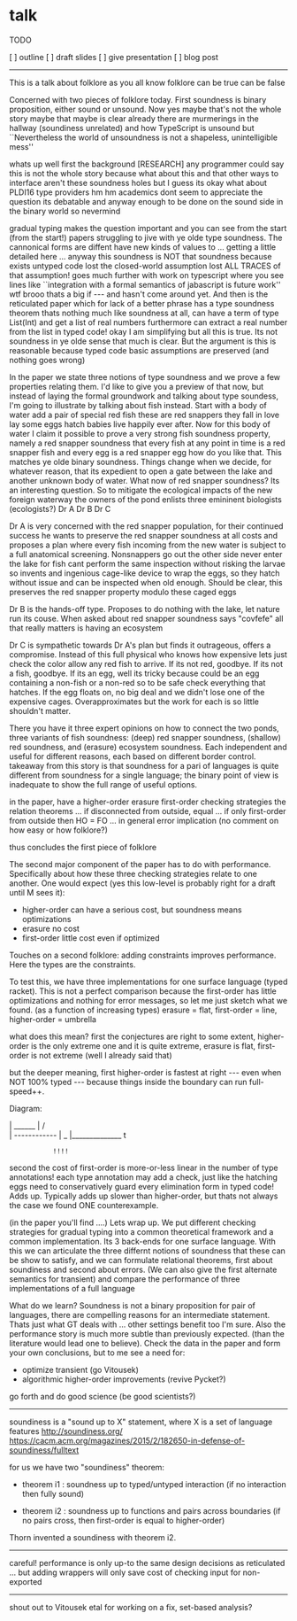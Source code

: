 talk
===

TODO

[ ] outline
[ ] draft slides
[ ] give presentation
[ ] blog post

- - -

This is a talk about folklore as you all know folklore can be true can be false

Concerned with two pieces of folklore today. First soundness is binary proposition,
either sound or unsound. Now yes maybe that's not the whole story maybe that maybe
is clear already there are murmerings in the hallway (soundiness unrelated) and how
TypeScript is unsound but ``Nevertheless the world of unsoundness is not a shapeless,
unintelligible mess''

whats up well first the background [RESEARCH]
any programmer could say this is not the whole story because what about this
and that other ways to interface aren't these soundness holes but I guess its
okay what about PLDI16 type providers hm hm
academics dont seem to appreciate the question its debatable and anyway enough
to be done on the sound side in the binary world so nevermind

gradual typing makes the question important and you can see from the start (from
the start!) papers struggling to jive with ye olde type soundness. The cannonical
forms are diffent have new kinds of values to ... getting a little detailed
here ... anyway this soundness is NOT that soundness because exists untyped
code lost the closed-world assumption lost ALL TRACES of that assumption!
goes much further with work on typescript where you see lines like ``integration
with a formal semantics of jabascript is future work'' wtf brooo thats a big
if --- and hasn't come around yet. And then is the reticulated paper which
for lack of a better phrase has a type soundness theorem thats nothing much
like soundness at all, can have a term of type List(Int) and get a list of
real numbers furthermore can extract a real number from the list in typed
code! okay I am simplifying but all this is true. Its not soundness in ye olde
sense that much is clear. But the argument is this is reasonable because typed
code basic assumptions are preserved (and nothing goes wrong)

In the paper we state three notions of type soundness and we prove a
few properties relating them. I'd like to give you a preview of that now,
but instead of laying the formal groundwork and talking about type soundess,
I'm going to illustrate by talking about fish instead. Start with a body of
water add a pair of special red fish these are red snappers they fall in love
lay some eggs hatch babies live happily ever after. Now for this body of water
I claim it possible to prove a very strong fish soundness property, namely a
red snapper soundness that every fish at any point in time is a red snapper
fish and every egg is a red snapper egg how do you like that. This matches
ye olde binary soundness. Things change when we decide, for whatever reason,
that its expedient to open a gate between the lake and another unknown body
of water. What now of red snapper soundness? Its an interesting question.
So to mitigate the ecological impacts of the new foreign waterway the owners
of the pond enlists three emininent biologists (ecologists?) Dr A Dr B Dr C

Dr A is very concerned with the red snapper population, for their continued
success he wants to preserve the red snapper soundness at all costs and proposes
a plan where every fish incoming from the new water is subject to a full
anatomical screening. Nonsnappers go out the other side never enter the lake
for fish cant perform the same inspection without risking the larvae so invents
and ingenious cage-like device to wrap the eggs, so they hatch without issue
and can be inspected when old enough. Should be clear, this preserves the
red snapper property modulo these caged eggs

Dr B is the hands-off type. Proposes to do nothing with the lake, let nature
run its couse. When asked about red snapper soundness says "covfefe" all that
really matters is having an ecosystem

Dr C is sympathetic towards Dr A's plan but finds it outrageous, offers a compromise.
Instead of this full physical who knows how expensive lets just check the color
allow any red fish to arrive. If its not red, goodbye. If its not a fish, goodbye.
If its an egg, well its tricky because could be an egg containing a non-fish
or a non-red so to be safe check everything that hatches. If the egg floats
on, no big deal and we didn't lose one of the expensive cages. Overapproximates
but the work for each is so little shouldn't matter.

There you have it three expert opinions on how to connect the two ponds,
three variants of fish soundness: (deep) red snapper soundness,
(shallow) red soundness, and (erasure) ecosystem soundness.
Each independent and useful for different reasons, each based on different
border control. takeaway from this story is that soundness for a pari of
languages is quite different from soundness for a single language; the binary
point of view is inadequate to show the full range of useful options.

in the paper, have a higher-order erasure first-order checking strategies
the relation theorems ... if disconnected from outside, equal ... if
only first-order from outside then HO = FO ... in general error implication
(no comment on how easy or how folklore?)

thus concludes the first piece of folklore

The second major component of the paper has to do with performance.
Specifically about how these three checking strategies relate to one another.
One would expect (yes this low-level is probably right for a draft until M sees it):
- higher-order can have a serious cost, but soundness means optimizations
- erasure no cost
- first-order little cost even if optimized

Touches on a second folklore: adding constraints improves performance. Here
the types are the constraints.

To test this, we have three implementations for one surface language (typed racket).
This is not a perfect comparison because the first-order has little optimizations
and nothing for error messages, so let me just sketch what we found.
(as a function of increasing types)
erasure = flat,
first-order = line,
higher-order = umbrella

what does this mean? first the conjectures are right to some extent,
higher-order is the only extreme one and it is quite extreme, erasure is flat,
first-order is not extreme (well I already said that)

but the deeper meaning, first higher-order is fastest at right --- even when NOT
100% typed --- because things inside the boundary can run full-speed++.

   Diagram:

   |   ______
   |  /      \
   | ------------
   |           \_
   |______________ t

               !!!!

second the cost of first-order is more-or-less linear in the number of type
annotations! each type annotation may add a check, just like the hatching eggs
need to conservatively guard every elimination form in typed code! Adds up.
Typically adds up slower than higher-order, but thats not always the case we
found ONE counterexample.

(in the paper you'll find ....)
Lets wrap up. We put different checking strategies for gradual typing into
a common theoretical framework and a common implementation. Its 3 back-ends
for one surface language. With this we can articulate the three differnt
notions of soundness that these can be show to satisfy, and we can formulate
relational theorems, first about soundiness and second about errors.
(We can also give the first alternate semantics for transient)
and compare the performance of three implementations of a full language

What do we learn? Soundness is not a binary proposition for pair of languages,
there are compelling reasons for an intermediate statement. Thats just what GT
deals with ... other settings benefit too I'm sure.
Also the performance story is much more subtle than previously expected.
(than the literature would lead one to believe). Check the data in the
paper and form your own conclusions, but to me see a need for:
- optimize transient (go Vitousek)
- algorithmic higher-order improvements (revive Pycket?)

go forth and do good science (be good scientists?)

- - -

soundiness is a "sound up to X" statement, where X is a set of language features
http://soundiness.org/
https://cacm.acm.org/magazines/2015/2/182650-in-defense-of-soundiness/fulltext


for us we have two "soundiness" theorem:

- theorem i1 : soundness up to typed/untyped interaction (if no interaction
               then fully sound)

- theorem i2 : soundness up to functions and pairs across boundaries (if no
               pairs cross, then first-order is equal to higher-order)

Thorn invented a soundiness with theorem i2.

- - -

careful! performance is only up-to the same design decisions as reticulated
... but adding wrappers will only save cost of checking input for non-exported

- - -

shout out to Vitousek etal for working on a fix, set-based analysis?
